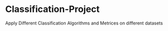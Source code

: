 # Classification-Project
Apply Different Classification Algorithms and Metrices on different datasets
